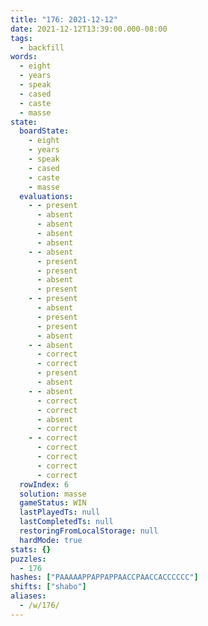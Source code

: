 ```yaml
---
title: "176: 2021-12-12"
date: 2021-12-12T13:39:00.000-08:00
tags:
  - backfill
words:
  - eight
  - years
  - speak
  - cased
  - caste
  - masse
state:
  boardState:
    - eight
    - years
    - speak
    - cased
    - caste
    - masse
  evaluations:
    - - present
      - absent
      - absent
      - absent
      - absent
    - - absent
      - present
      - present
      - absent
      - present
    - - present
      - absent
      - present
      - present
      - absent
    - - absent
      - correct
      - correct
      - present
      - absent
    - - absent
      - correct
      - correct
      - absent
      - correct
    - - correct
      - correct
      - correct
      - correct
      - correct
  rowIndex: 6
  solution: masse
  gameStatus: WIN
  lastPlayedTs: null
  lastCompletedTs: null
  restoringFromLocalStorage: null
  hardMode: true
stats: {}
puzzles:
  - 176
hashes: ["PAAAAAPPAPPAPPAACCPAACCACCCCCC"]
shifts: ["shabo"]
aliases:
  - /w/176/
---
```

<!-- more -->
